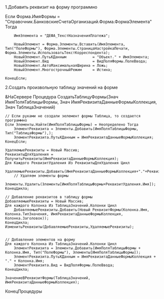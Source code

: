 1.Добавить реквизит на форму программно

Если Форма.ИмяФормы = "Справочник.БанковскиеСчетаОрганизаций.Форма.ФормаЭлемента" Тогда
		
		ИмяЭлемента = "ДЕФА_ТекстНазначенияПлатежа";
		
		НовыйЭлемент = Форма.Элементы.Вставить(ИмяЭлемента, Тип("ПолеФормы"), Форма.Элементы.СтраницаНастройкаПечати, Форма.Элементы.ИспользоватьТекстКорреспондента);
		НовыйЭлемент.ПутьКДанным			= "Объект." + ИмяЭлемента;
		НовыйЭлемент.Вид					= ВидПоляФормы.ПолеВвода;
		НовыйЭлемент.АвтоМаксимальнаяШирина = Ложь;
		НовыйЭлемент.МногострочныйРежим 	= Истина;
		
	КонецЕсли;

2.Создать произвольную таблицу значений на форме

&НаСервере
Процедура СоздатьТаблицуФормы(Знач ИмяПоляТаблицыФормы, Знач ИмяРеквизитаДанныеФормыКоллекция, Знач ТаблицаЗначений)
	
	// Если руками не создали эелемент формы Таблица, то создается программно
	Если Элементы.Найти(ИмяПоляТаблицыФормы) = Неопределено Тогда
		ЭлементРеквизита = Элементы.Добавить(ИмяПоляТаблицыФормы, Тип("ТаблицаФормы"),);
		ЭлементРеквизита.ПутьКДанным = ИмяРеквизитаДанныеФормыКоллекция;
	КонецЕсли;
	
	УдаляемыеРеквизиты = Новый Массив;
	РеквизитыДляУдаления = ПолучитьРеквизиты(ИмяРеквизитаДанныеФормыКоллекция);
	Для Каждого РеквизитУдаления Из РеквизитыДляУдаления Цикл
		УдаляемыеРеквизиты.Добавить(ИмяРеквизитаДанныеФормыКоллекция+"."+РеквизитУдаления.Имя);
		// Удаляем элементы формы
		Элементы.Удалить(Элементы[ИмяПоляТаблицыФормы+РеквизитУдаления.Имя]);
	КонецЦикла;
	
	// Добавление реквизитов в таблицу формы
	ДобавляемыеРеквизиты = Новый Массив;
	Для каждого Колонка Из ТаблицаЗначений.Колонки Цикл
		ДобавляемыеРеквизиты.Добавить(Новый РеквизитФормы(Колонка.Имя, Колонка.ТипЗначения, ИмяРеквизитаДанныеФормыКоллекция, Колонка.Заголовок));
	КонецЦикла;
	ИзменитьРеквизиты(ДобавляемыеРеквизиты,УдаляемыеРеквизиты);
	
	
	// Добавление элементов на форму
	Для каждого Колонка Из ТаблицаЗначений.Колонки Цикл
		ЭлементРеквизита = Элементы.Добавить(ИмяПоляТаблицыФормы + Колонка.Имя, Тип("ПолеФормы"), Элементы[ИмяПоляТаблицыФормы]);
		ЭлементРеквизита.ПутьКДанным = ИмяРеквизитаДанныеФормыКоллекция + "." + Колонка.Имя;
		ЭлементРеквизита.Вид = ВидПоляФормы.ПолеВвода;
	КонецЦикла;
	
	ЗначениеВРеквизитФормы(ТаблицаЗначений, ИмяРеквизитаДанныеФормыКоллекция);
	
КонецПроцедуры
